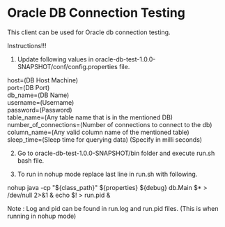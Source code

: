  Oracle DB Connection Testing
======================

This client can be used for Oracle db connection testing.

Instructions!!!

1. Update following values in oracle-db-test-1.0.0-SNAPSHOT/conf/config.properties file.

host=(DB Host Machine) <br />
port=(DB Port) <br />
db_name=(DB Name) <br />
username=(Username) <br />
password=(Password) <br />
table_name=(Any table name that is in the mentioned DB) <br />
number_of_connections=(Number of connections to connect to the db) <br />
column_name=(Any valid column name of the mentioned table) <br />
sleep_time=(Sleep time for querying data) (Specify in milli seconds) <br />

2. Go to oracle-db-test-1.0.0-SNAPSHOT/bin folder and execute run.sh bash file.

3. To run in nohup mode replace last line in run.sh with following.

nohup java -cp "${class_path}" ${properties} ${debug} db.Main $* > /dev/null 2>&1 & echo $! > run.pid &

Note : Log and pid can be found in run.log and run.pid files. (This is when running in nohup mode)



